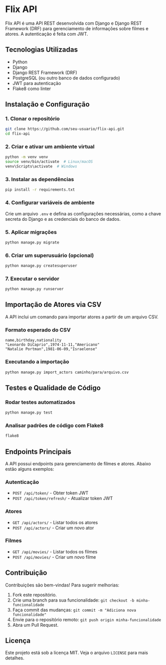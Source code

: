 # Flix API

Flix API é uma API REST desenvolvida com Django e Django REST Framework (DRF) para gerenciamento de informações sobre filmes e atores. A autenticação é feita com JWT.

## Tecnologias Utilizadas

- Python
- Django
- Django REST Framework (DRF)
- PostgreSQL (ou outro banco de dados configurado)
- JWT para autenticação
- Flake8 como linter

## Instalação e Configuração

### 1. Clonar o repositório
```bash
git clone https://github.com/seu-usuario/flix-api.git
cd flix-api
```

### 2. Criar e ativar um ambiente virtual
```bash
python -m venv venv
source venv/bin/activate  # Linux/macOS
venv\Scripts\activate  # Windows
```

### 3. Instalar as dependências
```bash
pip install -r requirements.txt
```

### 4. Configurar variáveis de ambiente
Crie um arquivo `.env` e defina as configurações necessárias, como a chave secreta do Django e as credenciais do banco de dados.

### 5. Aplicar migrações
```bash
python manage.py migrate
```

### 6. Criar um superusuário (opcional)
```bash
python manage.py createsuperuser
```

### 7. Executar o servidor
```bash
python manage.py runserver
```

## Importação de Atores via CSV

A API inclui um comando para importar atores a partir de um arquivo CSV.

### Formato esperado do CSV
```csv
name,birthday,nationality
"Leonardo DiCaprio",1974-11-11,"Americano"
"Natalie Portman",1981-06-09,"Israelense"
```

### Executando a importação
```bash
python manage.py import_actors caminho/para/arquivo.csv
```

## Testes e Qualidade de Código

### Rodar testes automatizados
```bash
python manage.py test
```

### Analisar padrões de código com Flake8
```bash
flake8
```

## Endpoints Principais

A API possui endpoints para gerenciamento de filmes e atores. Abaixo estão alguns exemplos:

### Autenticação
- `POST /api/token/` - Obter token JWT
- `POST /api/token/refresh/` - Atualizar token JWT

### Atores
- `GET /api/actors/` - Listar todos os atores
- `POST /api/actors/` - Criar um novo ator

### Filmes
- `GET /api/movies/` - Listar todos os filmes
- `POST /api/movies/` - Criar um novo filme

## Contribuição

Contribuições são bem-vindas! Para sugerir melhorias:
1. Fork este repositório.
2. Crie uma branch para sua funcionalidade: `git checkout -b minha-funcionalidade`
3. Faça commit das mudanças: `git commit -m "Adiciona nova funcionalidade"`
4. Envie para o repositório remoto: `git push origin minha-funcionalidade`
5. Abra um Pull Request.

## Licença

Este projeto está sob a licença MIT. Veja o arquivo `LICENSE` para mais detalhes.

